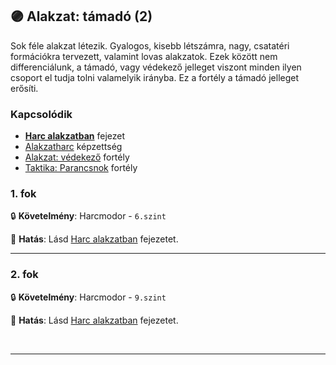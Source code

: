 ## 🟣 Alakzat: támadó (2)

Sok féle alakzat létezik. Gyalogos, kisebb létszámra, nagy, csatatéri formációkra tervezett, valamint lovas alakzatok. Ezek között nem differenciálunk, a támadó, vagy védekező jelleget viszont minden ilyen csoport el tudja tolni valamelyik irányba. Ez a fortély a támadó jelleget erősíti.

### Kapcsolódik

- **[Harc alakzatban](../065_03_harc_alakzatban.md)** fejezet
- [Alakzatharc](../kepzettsegek.primer.harci/alakzatharc.md) képzettség
- [Alakzat: védekező](alakzat_vedekezo.md) fortély
- [Taktika: Parancsnok](taktika_parancsnok.md) fortély

### 1. fok

🔒 **Követelmény**: Harcmodor - `6.szint`

🌟 **Hatás**: Lásd [Harc alakzatban](../065_03_harc_alakzatban.md) fejezetet.

---
### 2. fok

🔒 **Követelmény**: Harcmodor - `9.szint`

🌟 **Hatás**: Lásd [Harc alakzatban](../065_03_harc_alakzatban.md) fejezetet.

<br />

---
